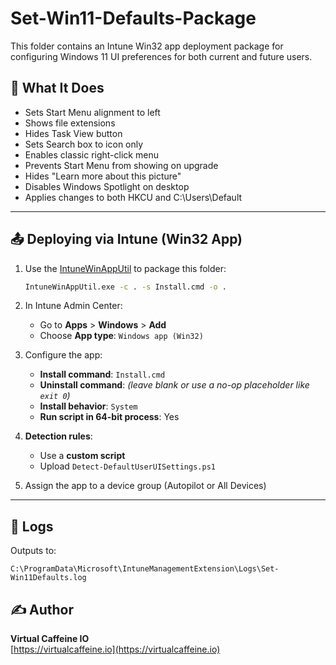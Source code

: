 # Set-Win11-Defaults-Package

This folder contains an Intune Win32 app deployment package for configuring Windows 11 UI preferences for both current and future users.

## 🔧 What It Does

- Sets Start Menu alignment to left
- Shows file extensions
- Hides Task View button
- Sets Search box to icon only
- Enables classic right-click menu
- Prevents Start Menu from showing on upgrade
- Hides "Learn more about this picture"
- Disables Windows Spotlight on desktop
- Applies changes to both HKCU and C:\Users\Default

---

## 📤 Deploying via Intune (Win32 App)

1. Use the [IntuneWinAppUtil](https://learn.microsoft.com/en-us/mem/intune/apps/apps-win32-app-management) to package this folder:
   ```bash
   IntuneWinAppUtil.exe -c . -s Install.cmd -o .
   ```

2. In Intune Admin Center:
   - Go to **Apps** > **Windows** > **Add**
   - Choose **App type**: `Windows app (Win32)`

3. Configure the app:
   - **Install command**: `Install.cmd`
   - **Uninstall command**: *(leave blank or use a no-op placeholder like `exit 0`)*
   - **Install behavior**: `System`
   - **Run script in 64-bit process**: Yes

4. **Detection rules**:
   - Use a **custom script**
   - Upload `Detect-DefaultUserUISettings.ps1`

5. Assign the app to a device group (Autopilot or All Devices)

---

## 📝 Logs

Outputs to:
```
C:\ProgramData\Microsoft\IntuneManagementExtension\Logs\Set-Win11Defaults.log
```

## ✍️ Author

**Virtual Caffeine IO**  
[https://virtualcaffeine.io](https://virtualcaffeine.io)
